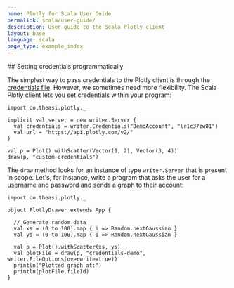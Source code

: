 ```yaml
---
name: Plotly for Scala User Guide
permalink: scala/user-guide/
description: User guide to the Scala Plotly client
layout: base
language: scala
page_type: example_index
---
```


## Setting credentials programmatically

The simplest way to pass credentials to the Plotly client is through the [credentials file](scala/getting-started). However, we sometimes need more flexibility. The Scala Plotly client lets you set credentials within your program:

```
import co.theasi.plotly._

implicit val server = new writer.Server {
  val credentials = writer.Credentials("DemoAccount", "lr1c37zw81")
  val url = "https://api.plotly.com/v2/"
}

val p = Plot().withScatter(Vector(1, 2), Vector(3, 4))
draw(p, "custom-credentials")
```

The `draw` method looks for an instance of type `writer.Server` that is present in scope. Let's, for instance, write a program that asks the user for a username and password and sends a graph to their account:

```
import co.theasi.plotly._

object PlotlyDrawer extends App {

  // Generate random data
  val xs = (0 to 100).map { i => Random.nextGaussian }
  val ys = (0 to 100).map { i => Random.nextGaussian }

  val p = Plot().withScatter(xs, ys)
  val plotFile = draw(p, "credentials-demo", writer.FileOptions(overwrite=true))
  println("Plotted graph at:")
  println(plotFile.fileId)
}
```
